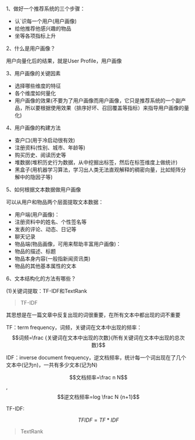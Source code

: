 1、做好一个推荐系统的三个步骤：

- 认`识每一个用户(用户画像)
- 给他推荐他感兴趣的物品
- 坐等各项指标上升

2、什么是用户画像？

用户向量化后的结果，就是User Profile，用户画像

3、用户画像的关键因素

- 选择哪些维度的特征
- 各个维度如何量化
- 用户画像的效果(不要为了用户画像而用户画像，它只是推荐系统的一个副产品，所以要根据使用效果（排序好坏、召回覆盖等指标）来指导用户画像的量化)

4、用户画像的构建方法

- 查户口(用于冷启动很有效)
- 注册资料(性别、城市、年龄等)
- 购买历史、阅读历史等
- 堆数据(堆积历史行为数据，从中挖掘出标签，然后在标签维度上做统计)
- 黑盒子(用机器学习算法，学习出人类无法直观解释的稠密向量，比如矩阵分解中的隐因子等)

5、如何根据文本数据做用户画像

可以从用户和物品两个层面提取文本数据：

- 用户端(用户画像)：
- 注册资料中的姓名、个性签名等
- 发表的评论、动态、日记等
- 聊天记录
- 物品端(物品画像，可用来帮助丰富用户画像)：
- 物品的描述、标题
- 物品本身内容(一般指新闻资讯类)
- 物品的其他基本属性的文本

6、文本结构化的方法有哪些？

(1)关键词提取：TF-IDF和TextRank

> TF-IDF

其思想是在一篇文章中反复出现的词很重要，在所有文本中都出现的词不重要

TF：term frequency，词频，关键词在文本中出现的频率：$$词频=\frac {关键词在文本中出现的次数}{所有关键词在文本中出现的总次数}$$

IDF：inverse document frequency，逆文档频率，统计每一个词出现在了几个文本中(记为n)，一共有多少文本(记为N)

$$文档频率=\frac n N$$,$$逆文档频率=log \frac N {n+1}$$

TF-IDF:

$$TFIDF= TF*IDF$$

> TextRank